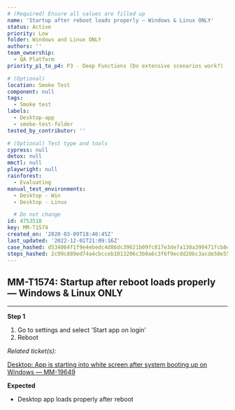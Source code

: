 ```yaml
---
# (Required) Ensure all values are filled up
name: 'Startup after reboot loads properly — Windows & Linux ONLY'
status: Active
priority: Low
folder: Windows and Linux ONLY
authors: ''
team_ownership:
  - QA Platform
priority_p1_to_p4: P3 - Deep Functions (Do extensive scenarios work?)

# (Optional)
location: Smoke Test
component: null
tags:
  - Smoke test
labels:
  - Desktop-app
  - smoke-test-folder
tested_by_contributor: ''

# (Optional) Test type and tools
cypress: null
detox: null
mmctl: null
playwright: null
rainforest:
  - Evaluating
manual_test_environments:
  - Desktop - Win
  - Desktop - Linux

  # Do not change
id: 4753518
key: MM-T1574
created_on: '2020-03-09T18:46:45Z'
last_updated: '2022-12-01T21:09:16Z'
case_hashed: d534064f1f9e4ebedc4d86dc39621b09fc817e3de7a130a399471fcb8e0ce2a9b2386f8d80dd62be0ff2a0039de70425
steps_hashed: 2c99c889ed74a4cbcceb1013206c3b0a6c3f6f9ecdd20bc3acde50e55eaca824040b67ec288bcb3097d3dcce03d58a6e
---
```


<!-- (Auto-generated) Based on frontmatter's "key" and "name" -->

## MM-T1574: Startup after reboot loads properly — Windows & Linux ONLY

---

**Step 1**

1. Go to settings and select 'Start app on login'
2. Reboot

_Related ticket(s):_

[Desktop: App is starting into white screen after system booting up on Windows — MM-19649](https://mattermost.atlassian.net/browse/MM-19649)

**Expected**

- Desktop app loads properly after reboot
